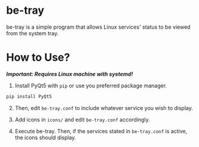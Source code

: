 # be-tray

be-tray is a simple program that allows Linux services' status to be viewed from the system tray.

# How to Use?

**_Important: Requires Linux machine with systemd!_**

1. Install PyQt5 with `pip` or use you preferred package manager.

```sh
pip install PyQt5
```

2. Then, edit `be-tray.conf` to include whatever service you wish to display.

3. Add icons in `icons/` and edit `be-tray.conf` accordingly.

4. Execute be-tray. Then, if the services stated in `be-tray.conf` is active, the icons should display.
